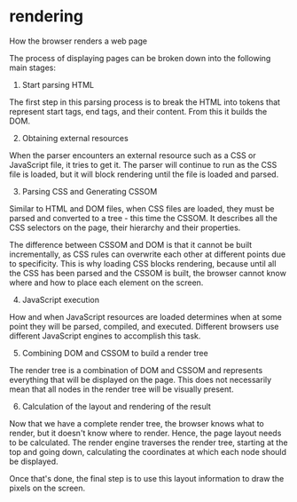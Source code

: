 # rendering
How the browser renders a web page

The process of displaying pages can be broken down into the following main stages:

1. Start parsing HTML

The first step in this parsing process is to break the HTML into tokens that represent start tags, end tags, and their content.
From this it builds the DOM.

2. Obtaining external resources

When the parser encounters an external resource such as a CSS or JavaScript file, it tries to get it. 
The parser will continue to run as the CSS file is loaded, but it will block rendering until the file is loaded and parsed.

3. Parsing CSS and Generating CSSOM

Similar to HTML and DOM files, when CSS files are loaded, they must be parsed and converted to a tree - this time the CSSOM. 
It describes all the CSS selectors on the page, their hierarchy and their properties.

The difference between CSSOM and DOM is that it cannot be built incrementally, as CSS rules can overwrite each other at different points due to specificity.
This is why loading CSS blocks rendering, because until all the CSS has been parsed and the CSSOM is built, the browser cannot know where and how to place each element on the screen.

4. JavaScript execution

How and when JavaScript resources are loaded determines when at some point they will be parsed, compiled, and executed. Different browsers use different JavaScript engines to accomplish this task.

5. Combining DOM and CSSOM to build a render tree

The render tree is a combination of DOM and CSSOM and represents everything that will be displayed on the page. This does not necessarily mean that all nodes in the render tree will be visually present.

6. Calculation of the layout and rendering of the result

Now that we have a complete render tree, the browser knows what to render, but it doesn't know where to render. Hence, the page layout needs to be calculated. The render engine traverses the render tree, starting at the top and going down, calculating the coordinates at which each node should be displayed.

Once that's done, the final step is to use this layout information to draw the pixels on the screen.
